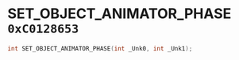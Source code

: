 # SET_OBJECT_ANIMATOR_PHASE `0xC0128653`

```cpp
int SET_OBJECT_ANIMATOR_PHASE(int _Unk0, int _Unk1);
```